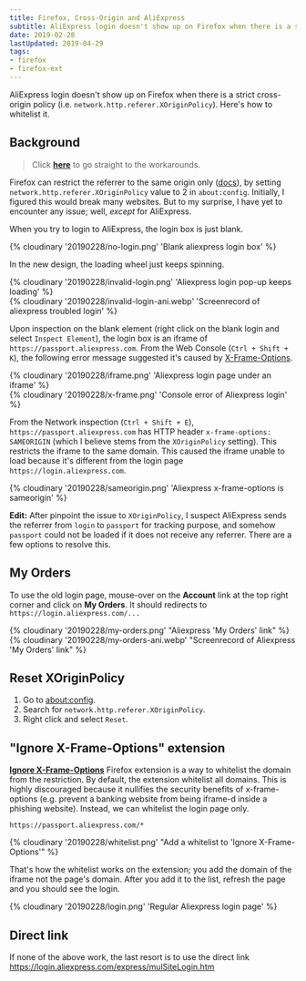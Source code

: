 ```yaml
---
title: Firefox, Cross-Origin and AliExpress
subtitle: AliExpress login doesn't show up on Firefox when there is a strict cross-origin policy.
date: 2019-02-28
lastUpdated: 2019-04-29
tags:
- firefox
- firefox-ext
---
```


AliExpress login doesn't show up on Firefox when there is a strict cross-origin policy (i.e. `network.http.referer.XOriginPolicy`). Here's how to whitelist it.

## Background

> Click [**here**](#My-Orders) to go straight to the workarounds.

Firefox can restrict the referrer to the same origin only ([docs](https://wiki.mozilla.org/Security/Referrer)), by setting `network.http.referer.XOriginPolicy` value to 2 in `about:config`. Initially, I figured this would break many websites. But to my surprise, I have yet to encounter any issue; well, *except* for AliExpress.

When you try to login to AliExpress, the login box is just blank.

{% cloudinary '20190228/no-login.png' 'Blank aliexpress login box' %}

In the new design, the loading wheel just keeps spinning.

{% cloudinary '20190228/invalid-login.png' 'Aliexpress login pop-up keeps loading' %}
<br />
{% cloudinary '20190228/invalid-login-ani.webp' 'Screenrecord of aliexpress troubled login' %}

Upon inspection on the blank element (right click on the blank login and select `Inspect Element`), the login box is an iframe of `https://passport.aliexpress.com`. From the Web Console (`Ctrl + Shift + K`), the following error message suggested it's caused by [X-Frame-Options](https://developer.mozilla.org/en-US/docs/Web/HTTP/Headers/X-Frame-Options).

{% cloudinary '20190228/iframe.png' 'Aliexpress login page under an iframe' %}
<br />
{% cloudinary '20190228/x-frame.png' 'Console error of Aliexpress login' %}

From the Network inspection (`Ctrl + Shift + E`), `https://passport.aliexpress.com` has HTTP header `x-frame-options: SAMEORIGIN` (which I believe stems from the `XOriginPolicy` setting). This restricts the iframe to the same domain. This caused the iframe unable to load because it's different from the login page `https://login.aliexpress.com`.

{% cloudinary '20190228/sameorigin.png' 'Aliexpress x-frame-options is sameorigin' %}

**Edit:** After pinpoint the issue to `XOriginPolicy`, I suspect AliExpress sends the referrer from `login` to `passport` for tracking purpose, and somehow `passport` could not be loaded if it does not receive any referrer. There are a few options to resolve this.

## My Orders

To use the old login page, mouse-over on the **Account** link at the top right corner and click on **My Orders**. It should redirects to `https://login.aliexpress.com/...`

{% cloudinary '20190228/my-orders.png' "Aliexpress 'My Orders' link" %}
<br />
{% cloudinary '20190228/my-orders-ani.webp' "Screenrecord of Aliexpress 'My Orders' link" %}

## Reset XOriginPolicy

1. Go to [about:config](about:config).
2. Search for `network.http.referer.XOriginPolicy`.
3. Right click and select `Reset`.

## "Ignore X-Frame-Options" extension

[**Ignore X-Frame-Options**](https://addons.mozilla.org/en-US/firefox/addon/ignore-x-frame-options-header/) Firefox extension is a way to whitelist the domain from the restriction. By default, the extension whitelist all domains. This is highly discouraged because it nullifies the security benefits of x-frame-options (e.g. prevent a banking website from being iframe-d inside a phishing website). Instead, we can whitelist the login page only.

```
https://passport.aliexpress.com/*
```

{% cloudinary '20190228/whitelist.png' "Add a whitelist to 'Ignore X-Frame-Options'" %}

That's how the whitelist works on the extension; you add the domain of the iframe not the page's domain. After you add it to the list, refresh the page and you should see the login.

{% cloudinary '20190228/login.png' 'Regular Aliexpress login page' %}

## Direct link

If none of the above work, the last resort is to use the direct link https://login.aliexpress.com/express/mulSiteLogin.htm